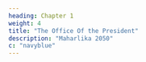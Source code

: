 ```yaml
---
heading: Chapter 1
weight: 4
title: "The Office Of the President"
description: "Maharlika 2050"
c: "navyblue"
---
```


